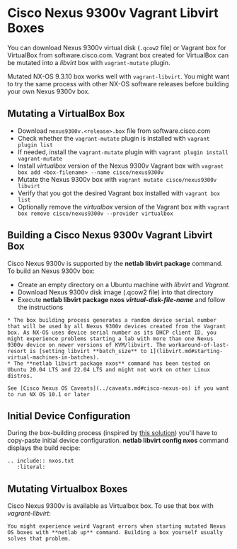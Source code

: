 # Cisco Nexus 9300v Vagrant Libvirt Boxes

You can download Nexus 9300v virtual disk (`.qcow2` file) or Vagrant box for VirtualBox from software.cisco.com. Vagrant box created for VirtualBox can be mutated into a *libvirt* box with `vagrant-mutate` plugin.

Mutated NX-OS 9.3.10 box works well with `vagrant-libvirt`. You might want to try the same process with other NX-OS software releases before building your own Nexus 9300v box.

## Mutating a VirtualBox Box

* Download `nexus9300v.<release>.box` file from software.cisco.com
* Check whether the `vagrant-mutate` plugin is installed with `vagrant plugin list`
* If needed, install the `vagrant-mutate` plugin with `vagrant plugin install vagrant-mutate`
* Install *virtualbox* version of the Nexus 9300v Vagrant box with `vagrant box add <box-filename> --name cisco/nexus9300v`
* Mutate the Nexus 9300v box with `vagrant mutate cisco/nexus9300v libvirt`
* Verify that you got the desired Vagrant box installed with `vagrant box list`
* Optionally remove the *virtualbox* version of the Vagrant box with `vagrant box remove cisco/nexus9300v --provider virtualbox`

## Building a Cisco Nexus 9300v Vagrant Libvirt Box

Cisco Nexus 9300v is supported by the **netlab libvirt package** command. To build an Nexus 9300v box:

* Create an empty directory on a Ubuntu machine with *libvirt* and *Vagrant*.
* Download Nexus 9300v disk image (.qcow2 file) into that directory
* Execute **netlab libvirt package nxos _virtual-disk-file-name_** and follow the instructions

```{warning}
* The box building process generates a random device serial number that will be used by all Nexus 9300v devices created from the Vagrant box. As NX-OS uses device serial number as its DHCP client ID, you might experience problems starting a lab with more than one Nexus 9300v device on newer versions of KVM/libvirt. The workaround-of-last-resort is [setting libvirt **batch_size** to 1](libvirt.md#starting-virtual-machines-in-batches).
* The **‌netlab libvirt package nxos** command has been tested on Ubuntu 20.04 LTS and 22.04 LTS and might not work on other Linux distros.
```

```{tip}
See [Cisco Nexus OS Caveats](../caveats.md#cisco-nexus-os) if you want to run NX OS 10.1 or later
```

## Initial Device Configuration

During the box-building process (inspired by [this solution](https://github.com/mweisel/cisco-nxos9kv-vagrant-libvirt)) you'll have to copy-paste initial device configuration. **netlab libvirt config nxos** command displays the build recipe:

```{eval-rst}
.. include:: nxos.txt
   :literal:
```

## Mutating Virtualbox Boxes

Cisco Nexus 9300v is available as Virtualbox box. To use that box with *vagrant-libvirt*:


```{warning}
You might experience weird Vagrant errors when starting mutated Nexus OS boxes with **‌netlab up** command. Building a box yourself usually solves that problem.
```
